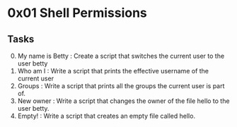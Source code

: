 # 0x01 Shell Permissions

## Tasks
0. My name is Betty : Create a script that switches the current user to the user betty
1. Who am I : Write a script that prints the effective username of the current user
2. Groups : Write a script that prints all the groups the current user is part of.
3. New owner : Write a script that changes the owner of the file hello to the user betty.
4. Empty! : Write a script that creates an empty file called hello.
